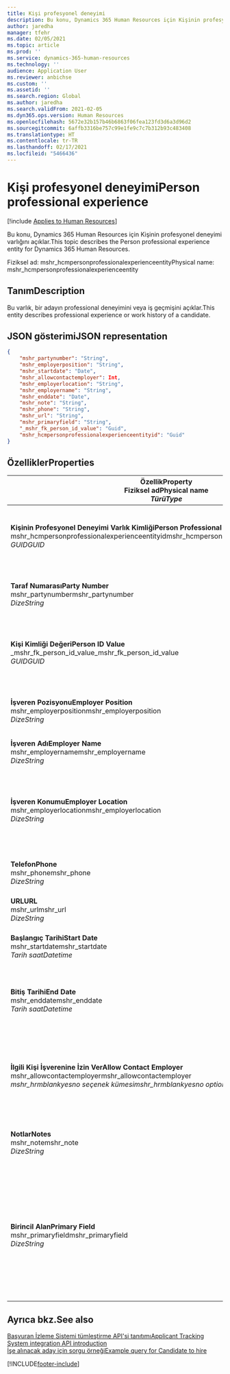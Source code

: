 ```yaml
---
title: Kişi profesyonel deneyimi
description: Bu konu, Dynamics 365 Human Resources için Kişinin profesyonel deneyimi varlığını açıklar.
author: jaredha
manager: tfehr
ms.date: 02/05/2021
ms.topic: article
ms.prod: ''
ms.service: dynamics-365-human-resources
ms.technology: ''
audience: Application User
ms.reviewer: anbichse
ms.custom: ''
ms.assetid: ''
ms.search.region: Global
ms.author: jaredha
ms.search.validFrom: 2021-02-05
ms.dyn365.ops.version: Human Resources
ms.openlocfilehash: 5672e32b157b46b6863f06fea123fd3d6a3d96d2
ms.sourcegitcommit: 6affb3316be757c99e1fe9c7c7b312b93c483408
ms.translationtype: HT
ms.contentlocale: tr-TR
ms.lasthandoff: 02/17/2021
ms.locfileid: "5466436"
---
```

# <a name="person-professional-experience"></a><span data-ttu-id="a2a48-103">Kişi profesyonel deneyimi</span><span class="sxs-lookup"><span data-stu-id="a2a48-103">Person professional experience</span></span>

[!include [Applies to Human Resources](../includes/applies-to-hr.md)]

<span data-ttu-id="a2a48-104">Bu konu, Dynamics 365 Human Resources için Kişinin profesyonel deneyimi varlığını açıklar.</span><span class="sxs-lookup"><span data-stu-id="a2a48-104">This topic describes the Person professional experience entity for Dynamics 365 Human Resources.</span></span>

<span data-ttu-id="a2a48-105">Fiziksel ad: mshr_hcmpersonprofessionalexperienceentity</span><span class="sxs-lookup"><span data-stu-id="a2a48-105">Physical name: mshr_hcmpersonprofessionalexperienceentity</span></span>

## <a name="description"></a><span data-ttu-id="a2a48-106">Tanım</span><span class="sxs-lookup"><span data-stu-id="a2a48-106">Description</span></span>

<span data-ttu-id="a2a48-107">Bu varlık, bir adayın professional deneyimini veya iş geçmişini açıklar.</span><span class="sxs-lookup"><span data-stu-id="a2a48-107">This entity describes professional experience or work history of a candidate.</span></span>

## <a name="json-representation"></a><span data-ttu-id="a2a48-108">JSON gösterimi</span><span class="sxs-lookup"><span data-stu-id="a2a48-108">JSON representation</span></span>

```json
{
    "mshr_partynumber": "String",
    "mshr_employerposition": "String",
    "mshr_startdate": "Date",
    "mshr_allowcontactemployer": Int,
    "mshr_employerlocation": "String",
    "mshr_employername": "String",
    "mshr_enddate": "Date",
    "mshr_note": "String",
    "mshr_phone": "String",
    "mshr_url": "String",
    "mshr_primaryfield": "String",
    "_mshr_fk_person_id_value": "Guid",
    "mshr_hcmpersonprofessionalexperienceentityid": "Guid"
}
```

## <a name="properties"></a><span data-ttu-id="a2a48-109">Özellikler</span><span class="sxs-lookup"><span data-stu-id="a2a48-109">Properties</span></span>

| <span data-ttu-id="a2a48-110">Özellik</span><span class="sxs-lookup"><span data-stu-id="a2a48-110">Property</span></span><br><span data-ttu-id="a2a48-111">**Fiziksel ad**</span><span class="sxs-lookup"><span data-stu-id="a2a48-111">**Physical name**</span></span><br><span data-ttu-id="a2a48-112">**_Türü_**</span><span class="sxs-lookup"><span data-stu-id="a2a48-112">**_Type_**</span></span> | <span data-ttu-id="a2a48-113">Kullan</span><span class="sxs-lookup"><span data-stu-id="a2a48-113">Use</span></span> | <span data-ttu-id="a2a48-114">Tanım</span><span class="sxs-lookup"><span data-stu-id="a2a48-114">Description</span></span> |
| --- | --- | --- |
| <span data-ttu-id="a2a48-115">**Kişinin Profesyonel Deneyimi Varlık Kimliği**</span><span class="sxs-lookup"><span data-stu-id="a2a48-115">**Person Professional Experience Entity ID**</span></span><br><span data-ttu-id="a2a48-116">mshr_hcmpersonprofessionalexperienceentityid</span><span class="sxs-lookup"><span data-stu-id="a2a48-116">mshr_hcmpersonprofessionalexperienceentityid</span></span><br><span data-ttu-id="a2a48-117">*GUID*</span><span class="sxs-lookup"><span data-stu-id="a2a48-117">*GUID*</span></span> | <span data-ttu-id="a2a48-118">Salt okunur</span><span class="sxs-lookup"><span data-stu-id="a2a48-118">Read-only</span></span><br><span data-ttu-id="a2a48-119">Gerekli</span><span class="sxs-lookup"><span data-stu-id="a2a48-119">Required</span></span> | <span data-ttu-id="a2a48-120">Varlık kaydı için sistem tarafından oluşturulan benzersiz tanımlayıcı.</span><span class="sxs-lookup"><span data-stu-id="a2a48-120">System-generated unique identifier for the entity record.</span></span> |
| <span data-ttu-id="a2a48-121">**Taraf Numarası**</span><span class="sxs-lookup"><span data-stu-id="a2a48-121">**Party Number**</span></span><br><span data-ttu-id="a2a48-122">mshr_partynumber</span><span class="sxs-lookup"><span data-stu-id="a2a48-122">mshr_partynumber</span></span><br><span data-ttu-id="a2a48-123">*Dize*</span><span class="sxs-lookup"><span data-stu-id="a2a48-123">*String*</span></span> | <span data-ttu-id="a2a48-124">Okuma/yazma</span><span class="sxs-lookup"><span data-stu-id="a2a48-124">Read/write</span></span><br><span data-ttu-id="a2a48-125">Gerekli</span><span class="sxs-lookup"><span data-stu-id="a2a48-125">Required</span></span> | <span data-ttu-id="a2a48-126">Aday için kişi kaydının benzersiz tanıtıcısı.</span><span class="sxs-lookup"><span data-stu-id="a2a48-126">Unique identifier of the person record for the candidate.</span></span> |
| <span data-ttu-id="a2a48-127">**Kişi Kimliği Değeri**</span><span class="sxs-lookup"><span data-stu-id="a2a48-127">**Person ID Value**</span></span><br><span data-ttu-id="a2a48-128">_mshr_fk_person_id_value</span><span class="sxs-lookup"><span data-stu-id="a2a48-128">_mshr_fk_person_id_value</span></span><br><span data-ttu-id="a2a48-129">*GUID*</span><span class="sxs-lookup"><span data-stu-id="a2a48-129">*GUID*</span></span> | <span data-ttu-id="a2a48-130">Salt okunur</span><span class="sxs-lookup"><span data-stu-id="a2a48-130">Read-only</span></span><br><span data-ttu-id="a2a48-131">Gerekli</span><span class="sxs-lookup"><span data-stu-id="a2a48-131">Required</span></span><br><span data-ttu-id="a2a48-132">Yabancı anahtar: mshr_dirpersonentity içindeki mshr_dirpersonentityid</span><span class="sxs-lookup"><span data-stu-id="a2a48-132">Foreign key: mshr_dirpersonentityid of mshr_dirpersonentity</span></span> | <span data-ttu-id="a2a48-133">Kişi varlık kaydı için sistem tarafından oluşturulan benzersiz tanımlayıcı.</span><span class="sxs-lookup"><span data-stu-id="a2a48-133">System-generated unique identifier of the person entity record.</span></span> |
| <span data-ttu-id="a2a48-134">**İşveren Pozisyonu**</span><span class="sxs-lookup"><span data-stu-id="a2a48-134">**Employer Position**</span></span><br><span data-ttu-id="a2a48-135">mshr_employerposition</span><span class="sxs-lookup"><span data-stu-id="a2a48-135">mshr_employerposition</span></span><br><span data-ttu-id="a2a48-136">*Dize*</span><span class="sxs-lookup"><span data-stu-id="a2a48-136">*String*</span></span> | <span data-ttu-id="a2a48-137">Okuma/yazma</span><span class="sxs-lookup"><span data-stu-id="a2a48-137">Read/write</span></span><br><span data-ttu-id="a2a48-138">Gerekli</span><span class="sxs-lookup"><span data-stu-id="a2a48-138">Required</span></span> | <span data-ttu-id="a2a48-139">Adayın çalıştığı sıradaki pozisyonun unvanı.</span><span class="sxs-lookup"><span data-stu-id="a2a48-139">The position title held by the candidate while under employment.</span></span> |
| <span data-ttu-id="a2a48-140">**İşveren Adı**</span><span class="sxs-lookup"><span data-stu-id="a2a48-140">**Employer Name**</span></span><br><span data-ttu-id="a2a48-141">mshr_employername</span><span class="sxs-lookup"><span data-stu-id="a2a48-141">mshr_employername</span></span><br><span data-ttu-id="a2a48-142">*Dize*</span><span class="sxs-lookup"><span data-stu-id="a2a48-142">*String*</span></span> | <span data-ttu-id="a2a48-143">Okuma/yazma</span><span class="sxs-lookup"><span data-stu-id="a2a48-143">Read/write</span></span><br><span data-ttu-id="a2a48-144">Gerekli</span><span class="sxs-lookup"><span data-stu-id="a2a48-144">Required</span></span> | <span data-ttu-id="a2a48-145">İşverenin adı.</span><span class="sxs-lookup"><span data-stu-id="a2a48-145">The name of the employer.</span></span> |
| <span data-ttu-id="a2a48-146">**İşveren Konumu**</span><span class="sxs-lookup"><span data-stu-id="a2a48-146">**Employer Location**</span></span><br><span data-ttu-id="a2a48-147">mshr_employerlocation</span><span class="sxs-lookup"><span data-stu-id="a2a48-147">mshr_employerlocation</span></span><br><span data-ttu-id="a2a48-148">*Dize*</span><span class="sxs-lookup"><span data-stu-id="a2a48-148">*String*</span></span> | <span data-ttu-id="a2a48-149">Okuma/yazma</span><span class="sxs-lookup"><span data-stu-id="a2a48-149">Read/write</span></span><br><span data-ttu-id="a2a48-150">İsteğe bağlı</span><span class="sxs-lookup"><span data-stu-id="a2a48-150">Optional</span></span> | <span data-ttu-id="a2a48-151">İşverenin konumu.</span><span class="sxs-lookup"><span data-stu-id="a2a48-151">The employer’s location.</span></span> <span data-ttu-id="a2a48-152">Maks. uzunluk: 60.</span><span class="sxs-lookup"><span data-stu-id="a2a48-152">Max length: 60.</span></span> <span data-ttu-id="a2a48-153">Tanımlanmış veya gerekli belirli bir biçim yok.</span><span class="sxs-lookup"><span data-stu-id="a2a48-153">No specific format defined or required.</span></span> |
| <span data-ttu-id="a2a48-154">**Telefon**</span><span class="sxs-lookup"><span data-stu-id="a2a48-154">**Phone**</span></span><br><span data-ttu-id="a2a48-155">mshr_phone</span><span class="sxs-lookup"><span data-stu-id="a2a48-155">mshr_phone</span></span><br><span data-ttu-id="a2a48-156">*Dize*</span><span class="sxs-lookup"><span data-stu-id="a2a48-156">*String*</span></span> | <span data-ttu-id="a2a48-157">Okuma/yazma</span><span class="sxs-lookup"><span data-stu-id="a2a48-157">Read/write</span></span><br><span data-ttu-id="a2a48-158">İsteğe bağlı</span><span class="sxs-lookup"><span data-stu-id="a2a48-158">Optional</span></span> | <span data-ttu-id="a2a48-159">İşverenin telefon numarası.</span><span class="sxs-lookup"><span data-stu-id="a2a48-159">The employer’s phone number.</span></span> |
| <span data-ttu-id="a2a48-160">**URL**</span><span class="sxs-lookup"><span data-stu-id="a2a48-160">**URL**</span></span><br><span data-ttu-id="a2a48-161">mshr_url</span><span class="sxs-lookup"><span data-stu-id="a2a48-161">mshr_url</span></span><br><span data-ttu-id="a2a48-162">*Dize*</span><span class="sxs-lookup"><span data-stu-id="a2a48-162">*String*</span></span> | <span data-ttu-id="a2a48-163">Okuma/yazma</span><span class="sxs-lookup"><span data-stu-id="a2a48-163">Read/write</span></span><br><span data-ttu-id="a2a48-164">İsteğe bağlı</span><span class="sxs-lookup"><span data-stu-id="a2a48-164">Optional</span></span> | <span data-ttu-id="a2a48-165">İşverenin web sitesinin URL'si.</span><span class="sxs-lookup"><span data-stu-id="a2a48-165">The URL of the employer’s website.</span></span> |
| <span data-ttu-id="a2a48-166">**Başlangıç Tarihi**</span><span class="sxs-lookup"><span data-stu-id="a2a48-166">**Start Date**</span></span><br><span data-ttu-id="a2a48-167">mshr_startdate</span><span class="sxs-lookup"><span data-stu-id="a2a48-167">mshr_startdate</span></span><br><span data-ttu-id="a2a48-168">*Tarih saat*</span><span class="sxs-lookup"><span data-stu-id="a2a48-168">*Datetime*</span></span> | <span data-ttu-id="a2a48-169">Okuma/yazma</span><span class="sxs-lookup"><span data-stu-id="a2a48-169">Read/write</span></span><br><span data-ttu-id="a2a48-170">Gerekli</span><span class="sxs-lookup"><span data-stu-id="a2a48-170">Required</span></span> | <span data-ttu-id="a2a48-171">Adayın işe başlama tarihi.</span><span class="sxs-lookup"><span data-stu-id="a2a48-171">The start date of the candidate’s employment.</span></span> |
| <span data-ttu-id="a2a48-172">**Bitiş Tarihi**</span><span class="sxs-lookup"><span data-stu-id="a2a48-172">**End Date**</span></span><br><span data-ttu-id="a2a48-173">mshr_enddate</span><span class="sxs-lookup"><span data-stu-id="a2a48-173">mshr_enddate</span></span><br><span data-ttu-id="a2a48-174">*Tarih saat*</span><span class="sxs-lookup"><span data-stu-id="a2a48-174">*Datetime*</span></span> | <span data-ttu-id="a2a48-175">Okuma/yazma</span><span class="sxs-lookup"><span data-stu-id="a2a48-175">Read/write</span></span><br><span data-ttu-id="a2a48-176">İsteğe bağlı</span><span class="sxs-lookup"><span data-stu-id="a2a48-176">Optional</span></span> | <span data-ttu-id="a2a48-177">Adayın işten çıkış tarihi veya aday hala burada çalışıyorsa null.</span><span class="sxs-lookup"><span data-stu-id="a2a48-177">The end date of the candidate’s employment, or null if the candidate is still employed here.</span></span> |
| <span data-ttu-id="a2a48-178">**İlgili Kişi İşverenine İzin Ver**</span><span class="sxs-lookup"><span data-stu-id="a2a48-178">**Allow Contact Employer**</span></span><br><span data-ttu-id="a2a48-179">mshr_allowcontactemployer</span><span class="sxs-lookup"><span data-stu-id="a2a48-179">mshr_allowcontactemployer</span></span><br><span data-ttu-id="a2a48-180">*mshr_hrmblankyesno seçenek kümesi*</span><span class="sxs-lookup"><span data-stu-id="a2a48-180">*mshr_hrmblankyesno option set*</span></span> | <span data-ttu-id="a2a48-181">Okuma/yazma</span><span class="sxs-lookup"><span data-stu-id="a2a48-181">Read/write</span></span><br><span data-ttu-id="a2a48-182">İsteğe bağlı</span><span class="sxs-lookup"><span data-stu-id="a2a48-182">Optional</span></span> | <span data-ttu-id="a2a48-183">Adayın önceki işverenle iletişime geçmesine izin verip vermediğini gösterir.</span><span class="sxs-lookup"><span data-stu-id="a2a48-183">Signifies whether the candidate allows contacting the previous employer.</span></span> |
| <span data-ttu-id="a2a48-184">**Notlar**</span><span class="sxs-lookup"><span data-stu-id="a2a48-184">**Notes**</span></span><br><span data-ttu-id="a2a48-185">mshr_note</span><span class="sxs-lookup"><span data-stu-id="a2a48-185">mshr_note</span></span><br><span data-ttu-id="a2a48-186">*Dize*</span><span class="sxs-lookup"><span data-stu-id="a2a48-186">*String*</span></span> | <span data-ttu-id="a2a48-187">Okuma/yazma</span><span class="sxs-lookup"><span data-stu-id="a2a48-187">Read/write</span></span><br><span data-ttu-id="a2a48-188">İsteğe bağlı</span><span class="sxs-lookup"><span data-stu-id="a2a48-188">Optional</span></span> | <span data-ttu-id="a2a48-189">İşe alan veya işe alma yöneticisinin kullanımına yönelik notlar.</span><span class="sxs-lookup"><span data-stu-id="a2a48-189">Notes for use by the recruiter or hiring manager.</span></span> |
| <span data-ttu-id="a2a48-190">**Birincil Alan**</span><span class="sxs-lookup"><span data-stu-id="a2a48-190">**Primary Field**</span></span><br><span data-ttu-id="a2a48-191">mshr_primaryfield</span><span class="sxs-lookup"><span data-stu-id="a2a48-191">mshr_primaryfield</span></span><br><span data-ttu-id="a2a48-192">*Dize*</span><span class="sxs-lookup"><span data-stu-id="a2a48-192">*String*</span></span> | <span data-ttu-id="a2a48-193">Salt okunur</span><span class="sxs-lookup"><span data-stu-id="a2a48-193">Read-only</span></span><br><span data-ttu-id="a2a48-194">Gerekli</span><span class="sxs-lookup"><span data-stu-id="a2a48-194">Required</span></span> | <span data-ttu-id="a2a48-195">Varlık kaydının birincil tanımlayıcısı olarak kullanılan alan.</span><span class="sxs-lookup"><span data-stu-id="a2a48-195">Field used as a primary identifier of the entity record.</span></span> <span data-ttu-id="a2a48-196">Taraf numarası, başlangıç tarihi, işveren pozisyonu ve işveren adının birleşimi.</span><span class="sxs-lookup"><span data-stu-id="a2a48-196">Combination of party number, start date, employer position, and employer name.</span></span> |

## <a name="see-also"></a><span data-ttu-id="a2a48-197">Ayrıca bkz.</span><span class="sxs-lookup"><span data-stu-id="a2a48-197">See also</span></span>

[<span data-ttu-id="a2a48-198">Başvuran İzleme Sistemi tümleştirme API'si tanıtımı</span><span class="sxs-lookup"><span data-stu-id="a2a48-198">Applicant Tracking System integration API introduction</span></span>](hr-admin-integration-ats-api-introduction.md)<br>
[<span data-ttu-id="a2a48-199">İşe alınacak aday için sorgu örneği</span><span class="sxs-lookup"><span data-stu-id="a2a48-199">Example query for Candidate to hire</span></span>](hr-admin-integration-ats-api-candidate-to-hire-example-query.md)



[!INCLUDE[footer-include](../includes/footer-banner.md)]